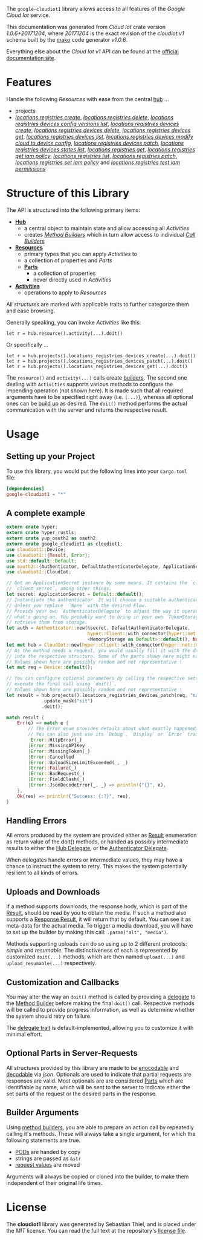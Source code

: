 <!---
DO NOT EDIT !
This file was generated automatically from 'src/mako/api/README.md.mako'
DO NOT EDIT !
-->
The `google-cloudiot1` library allows access to all features of the *Google Cloud Iot* service.

This documentation was generated from *Cloud Iot* crate version *1.0.6+20171204*, where *20171204* is the exact revision of the *cloudiot:v1* schema built by the [mako](http://www.makotemplates.org/) code generator *v1.0.6*.

Everything else about the *Cloud Iot* *v1* API can be found at the
[official documentation site](https://cloud.google.com/iot).
# Features

Handle the following *Resources* with ease from the central [hub](https://docs.rs/google-cloudiot1/1.0.6+20171204/google_cloudiot1/struct.CloudIot.html) ... 

* projects
 * [*locations registries create*](https://docs.rs/google-cloudiot1/1.0.6+20171204/google_cloudiot1/struct.ProjectLocationRegistryCreateCall.html), [*locations registries delete*](https://docs.rs/google-cloudiot1/1.0.6+20171204/google_cloudiot1/struct.ProjectLocationRegistryDeleteCall.html), [*locations registries devices config versions list*](https://docs.rs/google-cloudiot1/1.0.6+20171204/google_cloudiot1/struct.ProjectLocationRegistryDeviceConfigVersionListCall.html), [*locations registries devices create*](https://docs.rs/google-cloudiot1/1.0.6+20171204/google_cloudiot1/struct.ProjectLocationRegistryDeviceCreateCall.html), [*locations registries devices delete*](https://docs.rs/google-cloudiot1/1.0.6+20171204/google_cloudiot1/struct.ProjectLocationRegistryDeviceDeleteCall.html), [*locations registries devices get*](https://docs.rs/google-cloudiot1/1.0.6+20171204/google_cloudiot1/struct.ProjectLocationRegistryDeviceGetCall.html), [*locations registries devices list*](https://docs.rs/google-cloudiot1/1.0.6+20171204/google_cloudiot1/struct.ProjectLocationRegistryDeviceListCall.html), [*locations registries devices modify cloud to device config*](https://docs.rs/google-cloudiot1/1.0.6+20171204/google_cloudiot1/struct.ProjectLocationRegistryDeviceModifyCloudToDeviceConfigCall.html), [*locations registries devices patch*](https://docs.rs/google-cloudiot1/1.0.6+20171204/google_cloudiot1/struct.ProjectLocationRegistryDevicePatchCall.html), [*locations registries devices states list*](https://docs.rs/google-cloudiot1/1.0.6+20171204/google_cloudiot1/struct.ProjectLocationRegistryDeviceStateListCall.html), [*locations registries get*](https://docs.rs/google-cloudiot1/1.0.6+20171204/google_cloudiot1/struct.ProjectLocationRegistryGetCall.html), [*locations registries get iam policy*](https://docs.rs/google-cloudiot1/1.0.6+20171204/google_cloudiot1/struct.ProjectLocationRegistryGetIamPolicyCall.html), [*locations registries list*](https://docs.rs/google-cloudiot1/1.0.6+20171204/google_cloudiot1/struct.ProjectLocationRegistryListCall.html), [*locations registries patch*](https://docs.rs/google-cloudiot1/1.0.6+20171204/google_cloudiot1/struct.ProjectLocationRegistryPatchCall.html), [*locations registries set iam policy*](https://docs.rs/google-cloudiot1/1.0.6+20171204/google_cloudiot1/struct.ProjectLocationRegistrySetIamPolicyCall.html) and [*locations registries test iam permissions*](https://docs.rs/google-cloudiot1/1.0.6+20171204/google_cloudiot1/struct.ProjectLocationRegistryTestIamPermissionCall.html)




# Structure of this Library

The API is structured into the following primary items:

* **[Hub](https://docs.rs/google-cloudiot1/1.0.6+20171204/google_cloudiot1/struct.CloudIot.html)**
    * a central object to maintain state and allow accessing all *Activities*
    * creates [*Method Builders*](https://docs.rs/google-cloudiot1/1.0.6+20171204/google_cloudiot1/trait.MethodsBuilder.html) which in turn
      allow access to individual [*Call Builders*](https://docs.rs/google-cloudiot1/1.0.6+20171204/google_cloudiot1/trait.CallBuilder.html)
* **[Resources](https://docs.rs/google-cloudiot1/1.0.6+20171204/google_cloudiot1/trait.Resource.html)**
    * primary types that you can apply *Activities* to
    * a collection of properties and *Parts*
    * **[Parts](https://docs.rs/google-cloudiot1/1.0.6+20171204/google_cloudiot1/trait.Part.html)**
        * a collection of properties
        * never directly used in *Activities*
* **[Activities](https://docs.rs/google-cloudiot1/1.0.6+20171204/google_cloudiot1/trait.CallBuilder.html)**
    * operations to apply to *Resources*

All *structures* are marked with applicable traits to further categorize them and ease browsing.

Generally speaking, you can invoke *Activities* like this:

```Rust,ignore
let r = hub.resource().activity(...).doit()
```

Or specifically ...

```ignore
let r = hub.projects().locations_registries_devices_create(...).doit()
let r = hub.projects().locations_registries_devices_patch(...).doit()
let r = hub.projects().locations_registries_devices_get(...).doit()
```

The `resource()` and `activity(...)` calls create [builders][builder-pattern]. The second one dealing with `Activities` 
supports various methods to configure the impending operation (not shown here). It is made such that all required arguments have to be 
specified right away (i.e. `(...)`), whereas all optional ones can be [build up][builder-pattern] as desired.
The `doit()` method performs the actual communication with the server and returns the respective result.

# Usage

## Setting up your Project

To use this library, you would put the following lines into your `Cargo.toml` file:

```toml
[dependencies]
google-cloudiot1 = "*"
```

## A complete example

```Rust
extern crate hyper;
extern crate hyper_rustls;
extern crate yup_oauth2 as oauth2;
extern crate google_cloudiot1 as cloudiot1;
use cloudiot1::Device;
use cloudiot1::{Result, Error};
use std::default::Default;
use oauth2::{Authenticator, DefaultAuthenticatorDelegate, ApplicationSecret, MemoryStorage};
use cloudiot1::CloudIot;

// Get an ApplicationSecret instance by some means. It contains the `client_id` and 
// `client_secret`, among other things.
let secret: ApplicationSecret = Default::default();
// Instantiate the authenticator. It will choose a suitable authentication flow for you, 
// unless you replace  `None` with the desired Flow.
// Provide your own `AuthenticatorDelegate` to adjust the way it operates and get feedback about 
// what's going on. You probably want to bring in your own `TokenStorage` to persist tokens and
// retrieve them from storage.
let auth = Authenticator::new(&secret, DefaultAuthenticatorDelegate,
                              hyper::Client::with_connector(hyper::net::HttpsConnector::new(hyper_rustls::TlsClient::new())),
                              <MemoryStorage as Default>::default(), None);
let mut hub = CloudIot::new(hyper::Client::with_connector(hyper::net::HttpsConnector::new(hyper_rustls::TlsClient::new())), auth);
// As the method needs a request, you would usually fill it with the desired information
// into the respective structure. Some of the parts shown here might not be applicable !
// Values shown here are possibly random and not representative !
let mut req = Device::default();

// You can configure optional parameters by calling the respective setters at will, and
// execute the final call using `doit()`.
// Values shown here are possibly random and not representative !
let result = hub.projects().locations_registries_devices_patch(req, "name")
             .update_mask("sit")
             .doit();

match result {
    Err(e) => match e {
        // The Error enum provides details about what exactly happened.
        // You can also just use its `Debug`, `Display` or `Error` traits
         Error::HttpError(_)
        |Error::MissingAPIKey
        |Error::MissingToken(_)
        |Error::Cancelled
        |Error::UploadSizeLimitExceeded(_, _)
        |Error::Failure(_)
        |Error::BadRequest(_)
        |Error::FieldClash(_)
        |Error::JsonDecodeError(_, _) => println!("{}", e),
    },
    Ok(res) => println!("Success: {:?}", res),
}

```
## Handling Errors

All errors produced by the system are provided either as [Result](https://docs.rs/google-cloudiot1/1.0.6+20171204/google_cloudiot1/enum.Result.html) enumeration as return value of 
the doit() methods, or handed as possibly intermediate results to either the 
[Hub Delegate](https://docs.rs/google-cloudiot1/1.0.6+20171204/google_cloudiot1/trait.Delegate.html), or the [Authenticator Delegate](https://docs.rs/yup-oauth2/*/yup_oauth2/trait.AuthenticatorDelegate.html).

When delegates handle errors or intermediate values, they may have a chance to instruct the system to retry. This 
makes the system potentially resilient to all kinds of errors.

## Uploads and Downloads
If a method supports downloads, the response body, which is part of the [Result](https://docs.rs/google-cloudiot1/1.0.6+20171204/google_cloudiot1/enum.Result.html), should be
read by you to obtain the media.
If such a method also supports a [Response Result](https://docs.rs/google-cloudiot1/1.0.6+20171204/google_cloudiot1/trait.ResponseResult.html), it will return that by default.
You can see it as meta-data for the actual media. To trigger a media download, you will have to set up the builder by making
this call: `.param("alt", "media")`.

Methods supporting uploads can do so using up to 2 different protocols: 
*simple* and *resumable*. The distinctiveness of each is represented by customized 
`doit(...)` methods, which are then named `upload(...)` and `upload_resumable(...)` respectively.

## Customization and Callbacks

You may alter the way an `doit()` method is called by providing a [delegate](https://docs.rs/google-cloudiot1/1.0.6+20171204/google_cloudiot1/trait.Delegate.html) to the 
[Method Builder](https://docs.rs/google-cloudiot1/1.0.6+20171204/google_cloudiot1/trait.CallBuilder.html) before making the final `doit()` call. 
Respective methods will be called to provide progress information, as well as determine whether the system should 
retry on failure.

The [delegate trait](https://docs.rs/google-cloudiot1/1.0.6+20171204/google_cloudiot1/trait.Delegate.html) is default-implemented, allowing you to customize it with minimal effort.

## Optional Parts in Server-Requests

All structures provided by this library are made to be [enocodable](https://docs.rs/google-cloudiot1/1.0.6+20171204/google_cloudiot1/trait.RequestValue.html) and 
[decodable](https://docs.rs/google-cloudiot1/1.0.6+20171204/google_cloudiot1/trait.ResponseResult.html) via *json*. Optionals are used to indicate that partial requests are responses 
are valid.
Most optionals are are considered [Parts](https://docs.rs/google-cloudiot1/1.0.6+20171204/google_cloudiot1/trait.Part.html) which are identifiable by name, which will be sent to 
the server to indicate either the set parts of the request or the desired parts in the response.

## Builder Arguments

Using [method builders](https://docs.rs/google-cloudiot1/1.0.6+20171204/google_cloudiot1/trait.CallBuilder.html), you are able to prepare an action call by repeatedly calling it's methods.
These will always take a single argument, for which the following statements are true.

* [PODs][wiki-pod] are handed by copy
* strings are passed as `&str`
* [request values](https://docs.rs/google-cloudiot1/1.0.6+20171204/google_cloudiot1/trait.RequestValue.html) are moved

Arguments will always be copied or cloned into the builder, to make them independent of their original life times.

[wiki-pod]: http://en.wikipedia.org/wiki/Plain_old_data_structure
[builder-pattern]: http://en.wikipedia.org/wiki/Builder_pattern
[google-go-api]: https://github.com/google/google-api-go-client

# License
The **cloudiot1** library was generated by Sebastian Thiel, and is placed 
under the *MIT* license.
You can read the full text at the repository's [license file][repo-license].

[repo-license]: https://github.com/Byron/google-apis-rsblob/master/LICENSE.md
